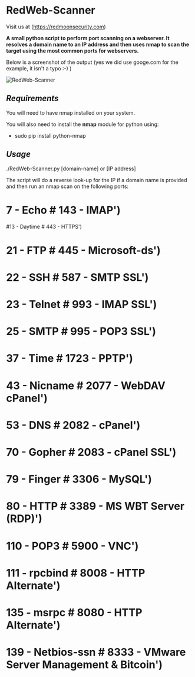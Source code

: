 # RedWeb-Scanner

Visit us at (https://redmoonsecurity.com)

**A small python script to perform port scanning on a webserver. It resolves a domain name to an IP address and then uses nmap to scan the target using the most common ports for webservers.**

Below is a screenshot of the output (yes we did use googe.com for the example, it isn't a typo :-) )

![RedWeb-Scanner](https://user-images.githubusercontent.com/62467907/78455049-6209b300-769c-11ea-8015-9059b6865aa5.png)

## *Requirements*

You will need to have nmap installed on your system.

You will also need to install the **nmap** module for python using:

* sudo pip install python-nmap

## *Usage*

./RedWeb-Scanner.py [domain-name] or [IP address]

The script will do a reverse look-up for the IP if a domain name is provided and then run an nmap scan on the following ports:

# 7  - Echo                     # 143 - IMAP')                                           
#13 - Daytime                   # 443 - HTTPS')
# 21 - FTP                      # 445 - Microsoft-ds')    
# 22 - SSH                      # 587 - SMTP SSL')
# 23 - Telnet                   # 993 - IMAP SSL')   
# 25 - SMTP                     # 995 - POP3 SSL')
# 37 - Time                     # 1723 - PPTP')
# 43 - Nicname                  # 2077 - WebDAV cPanel')
# 53 - DNS                      # 2082 - cPanel')
# 70 - Gopher                   # 2083 - cPanel SSL')
# 79 - Finger                   # 3306 - MySQL')
# 80 - HTTP                     # 3389 - MS WBT Server (RDP)')
# 110 - POP3                    # 5900 - VNC')
# 111 - rpcbind                 # 8008 - HTTP Alternate') 
# 135 - msrpc                   # 8080 - HTTP Alternate')
# 139 - Netbios-ssn             # 8333 - VMware Server Management & Bitcoin') 
